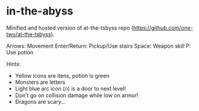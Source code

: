 # in-the-abyss

Minified and hosted version of at-the-tsbyss repo (https://github.com/one-two/at-the-tsbyss).

Arrows: Movement
Enter/Return: Pickup/Use stairs
Space: Weapon skill
P: Use potion

Hints:
- Yellow icons are itens, potion is green
- Monsters are letters
- Light blue arc icon (⍝) is a door to next level!
- Don't go on collision damage while low on armor!
- Đragons are scary...

